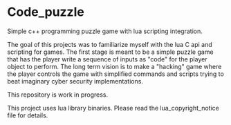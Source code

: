 # Code_puzzle
Simple c++ programming puzzle game with lua scripting integration.  

The goal of this projects was to familiarize myself with the lua C api and scripting for games.
The first stage is meant to be a simple puzzle game that has the player write a sequence of inputs as "code" for the player object to perform.
The long term vision is to make a "hacking" game where the player controls the game with simplified commands and scripts trying to beat imaginary cyber security implementations.

This repository is work in progress. 

This project uses lua library binaries. Please read the lua_copyright_notice file for details.
